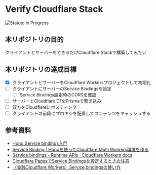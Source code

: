 # Verify Cloudflare Stack
<!-- ![Status: ToDo](https://flat.badgen.net/static/Status/ToDo/red) -->
![Status: In Progress](https://flat.badgen.net/static/Status/In%20Progress/yellow)
<!-- ![Status: Done](https://flat.badgen.net/static/Status/Done/green) -->

## 本リポジトリの目的
クライアントとサーバーをできるだけCloudflare Stackで構築してみたい

## 本リポジトリの達成目標
- [x] クライアントとサーバーをCloudflare Workersプロジェクトして初期化
- [ ] クライアントにサーバーのService Bindingsを設定
  - [ ] Service Bindings設定時のCORSを確認
- [ ] サーバーとCloudflare D1をPrismaで繋ぎ込み
- [ ] 双方をCloudflareにホスティング
- [ ] クライアントの前段にプロキシを配置してコンテンツをキャッシュする

## 参考資料
- [Hono Service bindings入門](https://zenn.dev/sui_water/articles/db763fe80216a8)
- [Service Binding | Honoを使ってCloudflare Multi Workers環境を作る](https://zenn.dev/monica/articles/feff72caee5e6b#service-binding)
- [Service bindings - Runtime APIs · Cloudflare Workers docs](https://developers.cloudflare.com/workers/runtime-apis/bindings/service-bindings/)
- [Cloudflare PagesでService Bindingsを設定するときの注意](https://zenn.dev/sushichaaaan/articles/5e6a03f29d7d3b)
- [（実践Cloudflare Workers）Service bindingsの使い方](https://zenn.dev/moutend/articles/f9409d43724da5)
